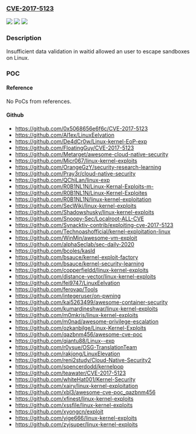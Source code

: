 ### [CVE-2017-5123](https://cve.mitre.org/cgi-bin/cvename.cgi?name=CVE-2017-5123)
![](https://img.shields.io/static/v1?label=Product&message=n%2Fa&color=blue)
![](https://img.shields.io/static/v1?label=Version&message=n%2Fa&color=blue)
![](https://img.shields.io/static/v1?label=Vulnerability&message=Insufficient%20data%20validation&color=brighgreen)

### Description

Insufficient data validation in waitid allowed an user to escape sandboxes on Linux.

### POC

#### Reference
No PoCs from references.

#### Github
- https://github.com/0x5068656e6f6c/CVE-2017-5123
- https://github.com/Al1ex/LinuxEelvation
- https://github.com/De4dCr0w/Linux-kernel-EoP-exp
- https://github.com/FloatingGuy/CVE-2017-5123
- https://github.com/Metarget/awesome-cloud-native-security
- https://github.com/Micr067/linux-kernel-exploits
- https://github.com/OrangeGzY/security-research-learning
- https://github.com/Pray3r/cloud-native-security
- https://github.com/QChiLan/linux-exp
- https://github.com/R0B1NL1N/Linux-Kernal-Exploits-m-
- https://github.com/R0B1NL1N/Linux-Kernel-Exploites
- https://github.com/R0B1NL1N/linux-kernel-exploitation
- https://github.com/SecWiki/linux-kernel-exploits
- https://github.com/Shadowshusky/linux-kernel-exploits
- https://github.com/Snoopy-Sec/Localroot-ALL-CVE
- https://github.com/Synacktiv-contrib/exploiting-cve-2017-5123
- https://github.com/Technoashofficial/kernel-exploitation-linux
- https://github.com/WinMin/awesome-vm-exploit
- https://github.com/alphaSeclab/sec-daily-2020
- https://github.com/bcoles/kasld
- https://github.com/bsauce/kernel-exploit-factory
- https://github.com/bsauce/kernel-security-learning
- https://github.com/copperfieldd/linux-kernel-exploits
- https://github.com/distance-vector/linux-kernel-exploits
- https://github.com/fei9747/LinuxEelvation
- https://github.com/ferovap/Tools
- https://github.com/integeruser/on-pwning
- https://github.com/kai5263499/awesome-container-security
- https://github.com/kumardineshwar/linux-kernel-exploits
- https://github.com/m0mkris/linux-kernel-exploits
- https://github.com/m0nad/awesome-privilege-escalation
- https://github.com/ozkanbilge/Linux-Kernel-Exploits
- https://github.com/qazbnm456/awesome-cve-poc
- https://github.com/qiantu88/Linux--exp
- https://github.com/r0ysue/OSG-TranslationTeam
- https://github.com/rakjong/LinuxElevation
- https://github.com/reni2study/Cloud-Native-Security2
- https://github.com/spencerdodd/kernelpop
- https://github.com/teawater/CVE-2017-5123
- https://github.com/whiteHat001/Kernel-Security
- https://github.com/xairy/linux-kernel-exploitation
- https://github.com/xbl3/awesome-cve-poc_qazbnm456
- https://github.com/xfinest/linux-kernel-exploits
- https://github.com/xssfile/linux-kernel-exploits
- https://github.com/xyongcn/exploit
- https://github.com/yige666/linux-kernel-exploits
- https://github.com/zyjsuper/linux-kernel-exploits

